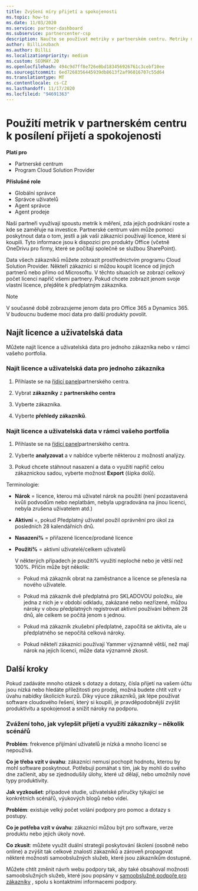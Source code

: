 ```yaml
---
title: Zvýšení míry přijetí a spokojenosti
ms.topic: how-to
ms.date: 11/03/2020
ms.service: partner-dashboard
ms.subservice: partnercenter-csp
description: Naučte se používat metriky v partnerském centru. Metriky můžou Ukázat, jestli vaše firma roste, jak zákazníci používají své licence a kde se soustředit na investice.
author: BillLinzbach
ms.author: BillLi
ms.localizationpriority: medium
ms.custom: SEOMAY.20
ms.openlocfilehash: 494c9d7ff8e726e8bd183456926761c3cebf10ee
ms.sourcegitcommit: 6ed7268356445939db8613f2af96016707c55d64
ms.translationtype: MT
ms.contentlocale: cs-CZ
ms.lasthandoff: 11/17/2020
ms.locfileid: "94691363"
---
```

# <a name="use-metrics-in-partner-center-to-increase-adoption-and-satisfaction"></a>Použití metrik v partnerském centru k posílení přijetí a spokojenosti

**Platí pro**

- Partnerské centrum
- Program Cloud Solution Provider

**Příslušné role**

- Globální správce
- Správce uživatelů
- Agent správce
- Agent prodeje

Naši partneři využívají spoustu metrik k měření, zda jejich podnikání roste a kde se zaměřuje na investice. Partnerské centrum vám může pomoci poskytnout data o tom, jestli a jak vaši zákazníci používají licence, které si koupili. Tyto informace jsou k dispozici pro produkty Office (včetně OneDrivu pro firmy, které se počítají společně se službou SharePoint).

Data všech zákazníků můžete zobrazit prostřednictvím programu Cloud Solution Provider. Někteří zákazníci si můžou koupit licence od jiných partnerů nebo přímo od Microsoftu. V těchto situacích se zobrazí celkový počet licencí napříč všemi partnery. Pokud chcete zobrazit jenom svoje vlastní licence, přejděte k předplatným zákazníka.

> [!NOTE]  
> V současné době zobrazujeme jenom data pro Office 365 a Dynamics 365. V budoucnu budeme moci data pro další produkty povolit.

## <a name="find-license-and-user-data"></a>Najít licence a uživatelská data

Můžete najít licence a uživatelská data pro jednoho zákazníka nebo v rámci vašeho portfolia.

### <a name="find-license-and-user-data-for-a-single-customer"></a>Najít licence a uživatelská data pro jednoho zákazníka

1. Přihlaste se na [řídicí panel](https://partner.microsoft.com/dashboard)partnerského centra.

2. Vybrat **zákazníky** z **partnerského centra**

3. Vyberte zákazníka.

4. Vyberte **přehledy zákazníků**.

### <a name="find-license-and-user-data-across-your-portfolio"></a>Najít licence a uživatelská data v rámci vašeho portfolia

1. Přihlaste se na [řídicí panel](https://partner.microsoft.com/dashboard)partnerského centra.

2. Vyberte **analyzovat** a v nabídce vyberte některou z možností analýzy.

3. Pokud chcete stáhnout nasazení a data o využití napříč celou zákaznickou sadou, vyberte možnost **Export** (šipka dolů).

Terminologie:

- **Nárok** = licence, kterou má uživatel nárok na použití (není pozastavená kvůli podvodům nebo neplatbám, nebyla upgradována na jinou licenci, nebyla zrušena uživatelem atd.)

- **Aktivní** =, pokud Předplatný uživatel použil oprávnění pro úkol za posledních 28 kalendářních dnů.

- **Nasazení%** = přiřazené licence/prodané licence

- **Použití%** = aktivní uživatelé/celkem uživatelů

   V některých případech je použití% využití neploché nebo je větší než 100%. Příčin může být několik:

  - Pokud má zákazník obrat na zaměstnance a licence se přenesla na nového uživatele.

  - Pokud má zákazník dvě předplatná pro SKLADOVOU položku, ale jedna z nich je v období odkladu, zakázané nebo nezřízené, můžou nároky v obou předplatných registrovat aktivní používání během 28 dnů, ale celkem se počítá jenom s jednou.

  - Pokud má zákazník zkušební předplatné, započítá se aktivita, ale u předplatného se nepočítá celková nároky.

  - Pokud někteří zákazníci používají Yammer významně větší, než mají nárok na jejich licenci, může data významně zkosit.

## <a name="next-steps"></a>Další kroky

Pokud zadáváte mnoho otázek s dotazy a dotazy, čísla přijetí na vašem účtu jsou nízká nebo hledáte příležitosti pro prodej, možná budete chtít vzít v úvahu nabídky školicích kurzů. Díky výuce zákazníků, jak lépe používat software cloudového řešení, který si koupili, je pravděpodobnější zvýšit produktivitu a spokojenost a snížit nároky na podporu.

### <a name="considering-how-to-improve-customer-adoption-and-usage---a-couple-scenarios"></a>Zvážení toho, jak vylepšit přijetí a využití zákazníky – několik scénářů

**Problém**: frekvence přijímání uživatelů je nízká a mnoho licencí se nepoužívá.

**Co je třeba vzít v úvahu**: zákazníci nemusí pochopit hodnotu, kterou by mohl software poskytnout. Potřebují pomáhat s tím, jak by mohli do svého dne začlenit, aby se zjednodušily úlohy, které už dělají, nebo umožnily nové typy produktivity.

**Jak vyzkoušet**: případové studie, uživatelské příručky týkající se konkrétních scénářů, výukových blogů nebo videí.

**Problém**: existuje velký počet volání podpory pro pomoc a dotazy s postupy.

**Co je potřeba vzít v úvahu**: zákazníci můžou být pro software, verze produktu nebo jejich úkoly nové.

**Co zkusit**: můžete využít duální strategii poskytování školení (osobně nebo online) a zvýšit tak celkové znalosti zákazníků a zároveň propagovat některé možnosti samoobslužných služeb, které jsou zákazníkům dostupné.

Můžete chtít změnit návrh webu podpory tak, aby také obsahoval možnosti samoobslužných služeb, které jsou popsány v [samoobslužné podpoře pro zákazníky](customer-self-support.md) , spolu s kontaktními informacemi podpory.

